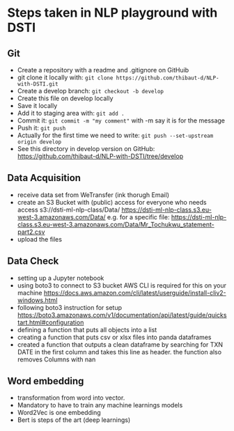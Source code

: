 # Steps taken in NLP playground with DSTI

## Git

- Create a repository with a readme and .gitignore on GitHuib
- git clone it locally with: ```git clone https://github.com/thibaut-d/NLP-with-DSTI.git```
- Create a develop branch: ```git checkout -b develop```
- Create this file on develop locally
- Save it locally
- Add it to staging area with: ```git add .```
- Commit it: ```git commit -m "my comment"``` with -m say it is for the message
- Push it: ```git push```
- Actually for the first time we need to write:  ```git push --set-upstream origin develop```
- See this directory in develop version on GitHub: <https://github.com/thibaut-d/NLP-with-DSTI/tree/develop>

## Data Acquisition

- receive data set from WeTransfer (ink thorugh Email)
- create an S3 Bucket with (public) access for everyone who needs access
    s3://dsti-ml-nlp-class/Data/
    https://dsti-ml-nlp-class.s3.eu-west-3.amazonaws.com/Data/
    e.g. for a specific file: https://dsti-ml-nlp-class.s3.eu-west-3.amazonaws.com/Data/Mr_Tochukwu_statement-part2.csv
- upload the files

## Data Check

- setting up a Jupyter notebook
- using boto3 to connect to S3 bucket
    AWS CLI is required for this on your machine
    https://docs.aws.amazon.com/cli/latest/userguide/install-cliv2-windows.html
- following boto3 instruction for setup 
    https://boto3.amazonaws.com/v1/documentation/api/latest/guide/quickstart.html#configuration
- defining a function that puts all objects into a list
- creating a function that puts csv or xlsx files into panda dataframes
- created a function that outputs a clean dataframe by searching for TXN DATE in the first column and takes this line as header. the function also removes Columns with nan

## Word embedding

- transformation from word into vector.
- Mandatory to have to train any machine learnings models
- Word2Vec is one embedding
- Bert is steps of the art (deep learnings)
